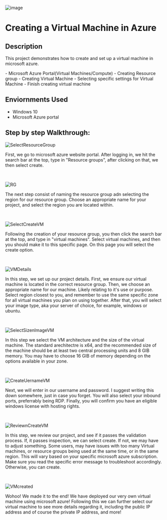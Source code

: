 <p align="center">

![image](https://github.com/user-attachments/assets/2367d5cb-6e20-4e85-a49e-80f7373e2a3a)

</p>

<h1>Creating a Virtual Machine in Azure</h1>

<h2>Description</h2>
<p>This project demonstrates how to create and set up a virtual machine in microsoft azure. </p>
- Microsoft Azure Portal(Virtual Machines/Compute)
- Creating Resource group
- Creating Virtual Machine
- Selecting specific settings for Virtual Machine
- Finish creating virtual machine

<h2>Enviornments Used</h2>

- Windows 10
- Microsoft Azure portal

<h2>Step by step Walkthrough:</h2>

<p>

  ![SelectResourceGroup](https://github.com/user-attachments/assets/c0c4022b-9c30-4579-a671-ef22227bd738)

</p>
<p>
First, we go to microsoft azure website portal. After logging in, we hit the search bar at the top, type in "Resource groups", after clicking on that, we then select create.
</p>
<br />

<p>

  ![RG](https://github.com/user-attachments/assets/22bfb67c-db41-419c-97e7-ec8cb6ad9fe4)


</p>
<p>
The next step consist of naming the resource group adn selecting the region for our resource group. Choose an appropriate name for your project, and select the region you are located within.
</p>
<br />

<p>

  ![SelectCreateVM](https://github.com/user-attachments/assets/95ee487d-b4f2-466a-8272-c45bfa51b705)

</p>
<p>
Following the creation of your resource group, you then click the search bar at the top, and type in "virtual machines". Select virtual machines, and then you should make it to this specific page. On this page you will select the create option.
</p>
<br />

<p>

 
 ![VMDetails](https://github.com/user-attachments/assets/70b15062-f406-48c5-b12e-ee842af57a6f)


</p>
<p>
In this step, we set up our project details. First, we ensure our virtual machine is located in the correct resource group. Then, we choose an appropriate name for our machine. Likely relating to it's use or purpose. Select region closest to you, and remember to use the same specific zone for all virtual machines you plan on using together. After that, you will select your image type, aka your server of choice, for example, windows or ubuntu.

</p>
<br />


<p>

![SelectSizenImageVM](https://github.com/user-attachments/assets/565539c2-70c9-477e-9dfe-71faa1979975)


</p>
<p>
In this step we select the VM architecture and the size of the virtual machine. The standard arechitectre is x64, and the recommended size of the machine should be at least two central processing units and 8 GIB memory. You may have to choose 16 GIB of memory depending on the options available in your zone.
</p>
<br />


<p>

 ![CreateUernameVM](https://github.com/user-attachments/assets/e99762a6-639e-47df-89f1-1e87d3ef251e)


</p>
Next, we will enter in our username and password. I suggest writing this down somewhere, just in case you forget. You will also select your inbound ports, preferrably being RDP. Finally, you will confirm you have an eligible windows license with hosting rights.
<p>

</p>
<br />

<p>

![ReviewnCreateVM](https://github.com/user-attachments/assets/8cbdd350-26dd-412f-b17e-69cc85c5e643)



</p>
<p>
In this step, we review our project, and see if it passes the validation process. If, it passes inspection, we can select create. If not, we may have to adjust something. Some users, may have issues with too many Virtual machines, or resource groups being used at the same time, or in the same region. This will vary based on your specific microsoft azure subscription. Make sure you read the specific error message to troubleshoot accordingly. Otherwise, you can create.
</p>
<br />

<p>

  ![VMcreated](https://github.com/user-attachments/assets/6c8f6e00-c209-4e91-b0b6-15caebfa0977)



</p>
<p>
Wohoo! We made it to the end! We have deployed our very own virtual machine using microsoft azure! Following this we can further select our virtual machine to see more details regarding it, including the public IP address and of course the private IP address, and more! 
</p>
<br />
